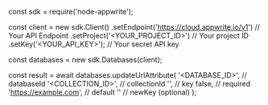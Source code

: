 const sdk = require('node-appwrite');

const client = new sdk.Client()
    .setEndpoint('https://cloud.appwrite.io/v1') // Your API Endpoint
    .setProject('<YOUR_PROJECT_ID>') // Your project ID
    .setKey('<YOUR_API_KEY>'); // Your secret API key

const databases = new sdk.Databases(client);

const result = await databases.updateUrlAttribute(
    '<DATABASE_ID>', // databaseId
    '<COLLECTION_ID>', // collectionId
    '', // key
    false, // required
    'https://example.com', // default
    '' // newKey (optional)
);
